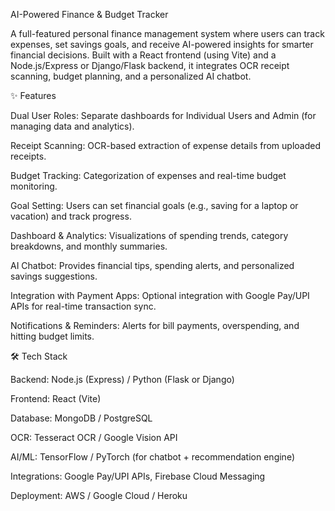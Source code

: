 AI-Powered Finance & Budget Tracker

A full-featured personal finance management system where users can track expenses, set savings goals, and receive AI-powered insights for smarter financial decisions. Built with a React frontend (using Vite) and a Node.js/Express or Django/Flask backend, it integrates OCR receipt scanning, budget planning, and a personalized AI chatbot.

✨ Features

Dual User Roles: Separate dashboards for Individual Users and Admin (for managing data and analytics).

Receipt Scanning: OCR-based extraction of expense details from uploaded receipts.

Budget Tracking: Categorization of expenses and real-time budget monitoring.

Goal Setting: Users can set financial goals (e.g., saving for a laptop or vacation) and track progress.

Dashboard & Analytics: Visualizations of spending trends, category breakdowns, and monthly summaries.

AI Chatbot: Provides financial tips, spending alerts, and personalized savings suggestions.

Integration with Payment Apps: Optional integration with Google Pay/UPI APIs for real-time transaction sync.

Notifications & Reminders: Alerts for bill payments, overspending, and hitting budget limits.

🛠️ Tech Stack

Backend: Node.js (Express) / Python (Flask or Django)

Frontend: React (Vite)

Database: MongoDB / PostgreSQL

OCR: Tesseract OCR / Google Vision API

AI/ML: TensorFlow / PyTorch (for chatbot + recommendation engine)

Integrations: Google Pay/UPI APIs, Firebase Cloud Messaging

Deployment: AWS / Google Cloud / Heroku
